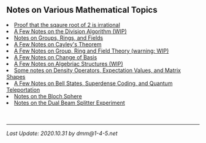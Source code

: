 <!-- 

#
#	David Meyer
#	dmm@m1-4-5.net
#	Sun Oct 30 13:33:40 2016
#
#	$Header: /mnt/disk0/dmm/public_html/qc/RCS/index.html,v 1.17 2019/10/04 18:11:15 dmm Exp $
#
-->

<h2>
Notes on Various Mathematical Topics
</h2>

<li><a href="./sqrt2.pdf">Proof that the sqaure root of 2 is irrational</a>
<br>
<li><a href="./division.pdf">A Few Notes on the Division Algorithm (WIP) </a>
<br>
<li><a href="./galois_theory.pdf">Notes on Groups, Rings, and Fields </a>
<br>
<li><a href="./cayleys_theorem.pdf">A Few Notes on Cayley's Theorem</a>
<br>
<li><a href="./groups.pdf">A Few Notes on Group, Ring and Field Theory (warning: WIP)</a>
<br>
<li><a href="./change_of_basis.pdf">A Few Notes on Change of Basis</a>
<br>
 <li><a href="./algebraic_structures.pdf">A Few Notes on Algebriac Structures (WIP)</a>
<br>
<li><a href="./density.pdf">Some notes on Density Operators, Expectation Values, and Matrix Shapes </a>
<br>
<li><a href="./bell.pdf">A Few Notes on Bell States, Superdense Coding, and
Quantum Teleportation
<br>
<li><a href="./bloch_sphere.pdf">Notes on the Bloch Sphere
<br>
<li><a href="./dual_beam_experiment.pdf">Notes on the Dual Beam Splitter Experiment </a>



<br>
<br>
<br>
<hr>
<i>Last Update: 2020.10.31 by dmm@1-4-5.net





